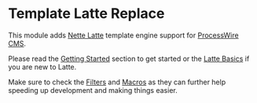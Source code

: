 # Template Latte Replace

This module adds [Nette Latte](https://latte.nette.org/) template engine support for [ProcessWire CMS](http://processwire.com/).

Please read the [Getting Started](/getting-started.md) section to get started or the [Latte Basics](/latte-basics.md) if you are new to Latte.

Make sure to check the [Filters](/filters/) and [Macros](/macros/) as they can further help speeding up development and making things easier.